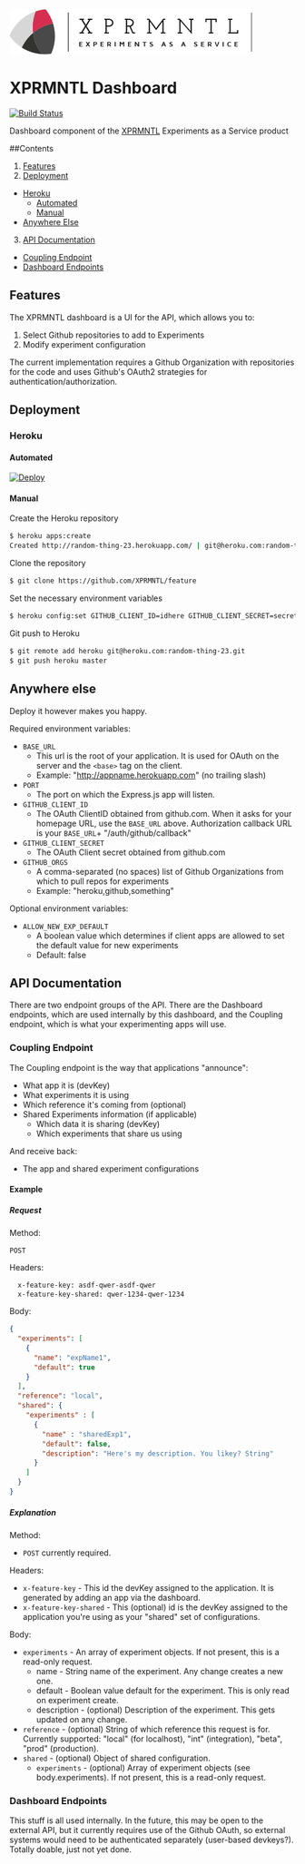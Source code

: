 [![XPRMNTL](https://raw.githubusercontent.com/XPRMNTL/XPRMNTL.github.io/master/images/ghLogo.png)](https://github.com/XPRMNTL/XPRMNTL.github.io)
# XPRMNTL Dashboard
[![Build Status](https://travis-ci.org/XPRMNTL/feature.svg?branch=master)](https://travis-ci.org/XPRMNTL/feature)

Dashboard component of the [XPRMNTL](https://github.com/XPRMNTL/XPRMNTL.github.io) Experiments as a Service product

##Contents
1. [Features](#features)
2. [Deployment](#deployment)
  - [Heroku](#heroku)
    - [Automated](#automated)
    - [Manual](#manual)
  - [Anywhere Else](#anywhere-else)
3. [API Documentation](#api-documentation)
  - [Coupling Endpoint](#coupling-endpoint)
  - [Dashboard Endpoints](#dashboard-endpoints)

## Features
The XPRMNTL dashboard is a UI for the API, which allows you to:

1. Select Github repositories to add to Experiments
2. Modify experiment configuration

The current implementation requires a Github Organization with repositories for the code and uses Github's OAuth2 strategies for authentication/authorization.


## Deployment

### Heroku
#### Automated
[![Deploy](https://www.herokucdn.com/deploy/button.png)](https://heroku.com/deploy?template=https://github.com/XPRMNTL/feature/tree/master)
#### Manual
Create the Heroku repository

```sh
$ heroku apps:create
Created http://random-thing-23.herokuapp.com/ | git@heroku.com:random-thing-23.git
```


Clone the repository
```sh
$ git clone https://github.com/XPRMNTL/feature
```


Set the necessary environment variables
```sh
$ heroku config:set GITHUB_CLIENT_ID=idhere GITHUB_CLIENT_SECRET=secrethere GITHUB_ORGS=comma,separated,values BASE_URL=http://random-thing-23.herokuapp.com -a random-thing-23
```


Git push to Heroku
```sh
$ git remote add heroku git@heroku.com:random-thing-23.git
$ git push heroku master
```

## Anywhere else
Deploy it however makes you happy.

Required environment variables:

- `BASE_URL`
  - This url is the root of your application. It is used for OAuth on the server and the `<base>` tag on the client.
  - Example: "http://appname.herokuapp.com" (no trailing slash)
- `PORT`
  - The port on which the Express.js app will listen.
- `GITHUB_CLIENT_ID`
  - The OAuth ClientID obtained from github.com. When it asks for your homepage URL, use the `BASE_URL` above. Authorization callback URL is your `BASE_URL`+ "/auth/github/callback"
- `GITHUB_CLIENT_SECRET`
  - The OAuth Client secret obtained from github.com
- `GITHUB_ORGS`
  - A comma-separated (no spaces) list of Github Organizations from which to pull repos for experiments
  - Example: "heroku,github,something"

Optional environment variables:
- `ALLOW_NEW_EXP_DEFAULT`
  - A boolean value which determines if client apps are allowed to set the default value for new experiments
  - Default: false

## API Documentation
There are two endpoint groups of the API. There are the Dashboard endpoints, which are used internally by this dashboard, and the Coupling endpoint, which is what your experimenting apps will use.


### Coupling Endpoint
The Coupling endpoint is the way that applications "announce":
  - What app it is (devKey)
  - What experiments it is using
  - Which reference it's coming from (optional)
  - Shared Experiments information (if applicable)
    - Which data it is sharing (devKey)
    - Which experiments that share us using
  
And receive back:
  - The app and shared experiment configurations
  
#### Example

##### Request

Method:
```
POST
```

Headers:
```
  x-feature-key: asdf-qwer-asdf-qwer
  x-feature-key-shared: qwer-1234-qwer-1234
```

Body:
```json
{
  "experiments": [
    {
      "name": "expName1",
      "default": true
    }
  ],
  "reference": "local",
  "shared": {
    "experiments" : [
      {
        "name" : "sharedExp1",
        "default": false,
        "description": "Here's my description. You likey? String"
      }
    ]
  }  
}
```

##### Explanation

Method:
  - `POST` currently required.

Headers:
  - `x-feature-key` - This id the devKey assigned to the application. It is generated by adding an app via the dashboard.
  - `x-feature-key-shared` - This (optional) id is the devKey assigned to the application you're using as your "shared" set of configurations.

Body:
  - `experiments` - An array of experiment objects. If not present, this is a read-only request.
    - name - String name of the experiment. Any change creates a new one.
    - default - Boolean value default for the experiment. This is only read on experiment create.
    - description - (optional) Description of the experiment. This gets updated on any change.
  - `reference` - (optional) String of which reference this request is for. Currently supported: "local" (for localhost), "int" (integration), "beta", "prod" (production).
  - `shared` - (optional) Object of shared configuration.
    - `experiments` - (optional) Array of experiment objects (see body.experiments). If not present, this is a read-only request.



### Dashboard Endpoints
This stuff is all used internally. In the future, this may be open to the external API, but it currently requires use of the Github OAuth, so external systems would need to be authenticated separately (user-based devkeys?). Totally doable, just not yet done.

